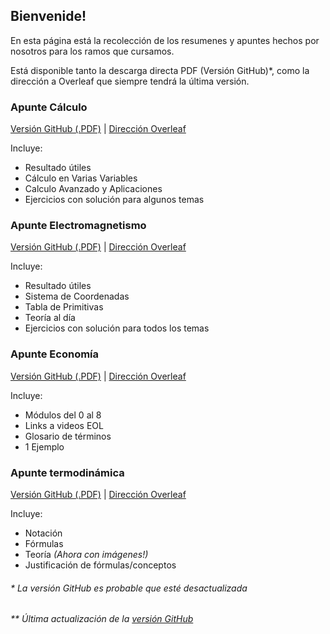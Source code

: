 ## Bienvenide!

En esta página está la recolección de los resumenes y apuntes hechos por nosotros para los ramos que cursamos. 

Está disponible tanto la descarga directa PDF (Versión GitHub)*, como la dirección a Overleaf que siempre tendrá la última versión.


### Apunte Cálculo

[Versión GitHub (.PDF)](https://github.com/SirCrocker/Le-Touffe/releases/download/v5.11.20/Apunte_Calculo.pdf) | 
[Dirección Overleaf](https://es.overleaf.com/read/zgqpccknccbh)

Incluye:
- Resultado útiles 
- Cálculo en Varias Variables
- Calculo Avanzado y Aplicaciones
- Ejercicios con solución para algunos temas

### Apunte Electromagnetismo

[Versión GitHub (.PDF)](https://github.com/SirCrocker/Le-Touffe/releases/download/v5.11.20/Apunte_Electro.21.34.37.pdf) | 
[Dirección Overleaf](https://es.overleaf.com/read/jgrbxgybxdvb)

Incluye:
- Resultado útiles 
- Sistema de Coordenadas
- Tabla de Primitivas
- Teoría al día
- Ejercicios con solución para todos los temas

### Apunte Economía

[Versión GitHub (.PDF)](https://github.com/SirCrocker/Le-Touffe/releases/download/v5.11.20/Apunte_Econo.pdf) | 
[Dirección Overleaf](https://www.overleaf.com/read/bhgfgpwdxwhf)

Incluye:
- Módulos del 0 al 8
- Links a videos EOL
- Glosario de términos
- 1 Ejemplo

### Apunte termodinámica

[Versión GitHub (.PDF)](https://github.com/SirCrocker/Le-Touffe/releases/download/12.11.20/Termodinamica-4.pdf) | 
[Dirección Overleaf](https://www.overleaf.com/read/fjkwbxggwtvs)

Incluye:
- Notación
- Fórmulas
- Teoría _(Ahora con imágenes!)_
- Justificación de fórmulas/conceptos

###### * La versión GitHub es probable que esté desactualizada
###### ** Última actualización de la [versión GitHub](https://github.com/SirCrocker/Le-Touffe/releases/latest)
